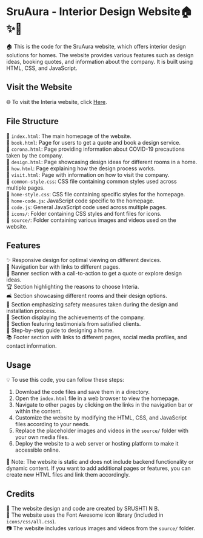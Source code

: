# SruAura - Interior Design Website🏠✨🎨

🏠 This is the code for the SruAura website, which offers interior design solutions for homes. The website provides various features such as design ideas, booking quotes, and information about the company. It is built using HTML, CSS, and JavaScript.

## Visit the Website

🌐 To visit the Interia website, click [Here](https://srushtinb.github.io/SruAura/).

## File Structure

📁 `index.html`: The main homepage of the website.<br/>
📁 `book.html`: Page for users to get a quote and book a design service.<br/>
📁 `corona.html`: Page providing information about COVID-19 precautions taken by the company.<br/>
📁 `design.html`: Page showcasing design ideas for different rooms in a home.<br/>
📁 `how.html`: Page explaining how the design process works.<br/>
📁 `visit.html`: Page with information on how to visit the company.<br/>
📁 `common-style.css`: CSS file containing common styles used across multiple pages.<br/>
📁 `home-style.css`: CSS file containing specific styles for the homepage.<br/>
📁 `home-code.js`: JavaScript code specific to the homepage.<br/>
📁 `code.js`: General JavaScript code used across multiple pages.<br/>
📁 `icons/`: Folder containing CSS styles and font files for icons.<br/>
📁 `source/`: Folder containing various images and videos used on the website.<br/>

## Features

✨ Responsive design for optimal viewing on different devices.<br/>
🔗 Navigation bar with links to different pages.<br/>
🎯 Banner section with a call-to-action to get a quote or explore design ideas.<br/>
🏆 Section highlighting the reasons to choose Interia.<br/>
🛋️ Section showcasing different rooms and their design options.<br/>
🚧 Section emphasizing safety measures taken during the design and installation process.<br/>
🏅 Section displaying the achievements of the company.<br/>
👥 Section featuring testimonials from satisfied clients.<br/>
📝 Step-by-step guide to designing a home.<br/>
📚 Footer section with links to different pages, social media profiles, and contact information.<br/>

## Usage

💡 To use this code, you can follow these steps:

1. Download the code files and save them in a directory.
2. Open the `index.html` file in a web browser to view the homepage.
3. Navigate to other pages by clicking on the links in the navigation bar or within the content.
4. Customize the website by modifying the HTML, CSS, and JavaScript files according to your needs.
5. Replace the placeholder images and videos in the `source/` folder with your own media files.
6. Deploy the website to a web server or hosting platform to make it accessible online.

📝 Note: The website is static and does not include backend functionality or dynamic content. If you want to add additional pages or features, you can create new HTML files and link them accordingly.

## Credits

👏 The website design and code are created by SRUSHTI N B.<br/>
🔧 The website uses the Font Awesome icon library (included in `icons/css/all.css`).<br/>
📷 The website includes various images and videos from the `source/` folder.<br/>
